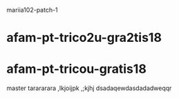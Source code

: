  mariia102-patch-1
# afam-pt-trico2u-gra2tis18

# afam-pt-tricou-gratis18
master
tarararara
,lkjoijpk
,;kjhj
dsadaqewdasdadadweqqr
